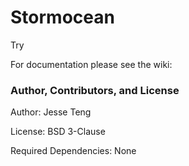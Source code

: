 # Stormocean
Try

For documentation please see the wiki:<br> 


### Author, Contributors, and License

Author: Jesse Teng

License: BSD 3-Clause

Required Dependencies: None
